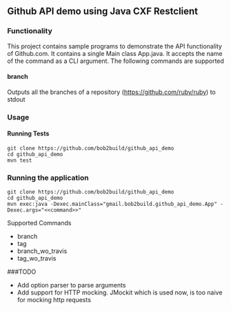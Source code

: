 ## Github API demo using Java CXF Restclient

### Functionality
This project contains sample programs to demonstrate the API functionality of Github.com. It contains a single Main class App.java. It accepts the name of the command as a CLI argument. The following commands are supported

#### branch
Outputs all the branches of a repository (https://github.com/ruby/ruby) to stdout

### Usage

#### Running Tests
```
git clone https://github.com/bob2build/github_api_demo
cd github_api_demo
mvn test
```

### Running the application
```
git clone https://github.com/bob2build/github_api_demo
cd github_api_demo
mvn exec:java -Dexec.mainClass="gmail.bob2build.github_api_demo.App" -Dexec.args="<<command>>"
```

Supported Commands
* branch
* tag
* branch_wo_travis
* tag_wo_travis


###TODO
* Add option parser to parse arguments
* Add support for HTTP mocking. JMockit which is used now, is too naive for mocking http requests


